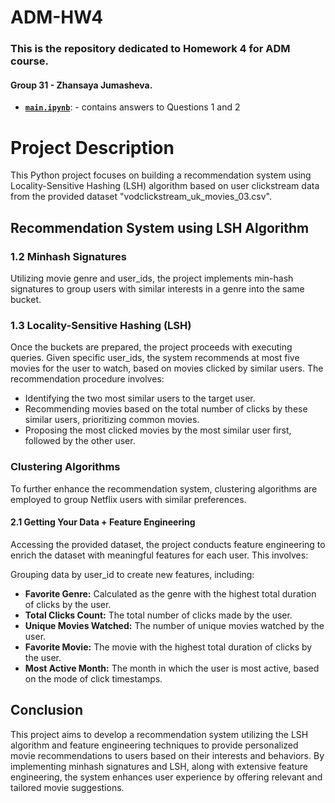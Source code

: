 # ADM-HW4

### This is the repository dedicated to Homework 4 for ADM course. 
#### Group 31 - Zhansaya Jumasheva.

- [__`main.ipynb`__]( ): - contains answers to Questions 1 and 2

# Project Description

This Python project focuses on building a recommendation system using Locality-Sensitive Hashing (LSH) algorithm based on user clickstream data from the provided dataset "vodclickstream_uk_movies_03.csv".

## Recommendation System using LSH Algorithm

### 1.2 Minhash Signatures

Utilizing movie genre and user_ids, the project implements min-hash signatures to group users with similar interests in a genre into the same bucket. 

### 1.3 Locality-Sensitive Hashing (LSH)

Once the buckets are prepared, the project proceeds with executing queries. Given specific user_ids, the system recommends at most five movies for the user to watch, based on movies clicked by similar users. The recommendation procedure involves:

- Identifying the two most similar users to the target user.
- Recommending movies based on the total number of clicks by these similar users, prioritizing common movies.
- Proposing the most clicked movies by the most similar user first, followed by the other user.

### Clustering Algorithms

To further enhance the recommendation system, clustering algorithms are employed to group Netflix users with similar preferences.

#### 2.1 Getting Your Data + Feature Engineering

Accessing the provided dataset, the project conducts feature engineering to enrich the dataset with meaningful features for each user. This involves:

Grouping data by user_id to create new features, including:
  -  **Favorite Genre:** Calculated as the genre with the highest total duration of clicks by the user.
  -  **Total Clicks Count:** The total number of clicks made by the user.
  -  **Unique Movies Watched:** The number of unique movies watched by the user.
  -  **Favorite Movie:** The movie with the highest total duration of clicks by the user.
  -  **Most Active Month:** The month in which the user is most active, based on the mode of click timestamps.

## Conclusion

This project aims to develop a recommendation system utilizing the LSH algorithm and feature engineering techniques to provide personalized movie recommendations to users based on their interests and behaviors. By implementing minhash signatures and LSH, along with extensive feature engineering, the system enhances user experience by offering relevant and tailored movie suggestions.
